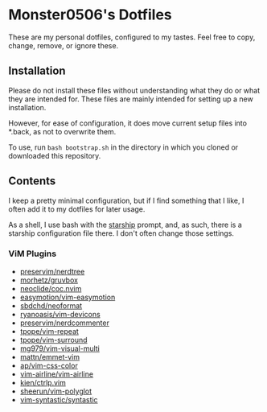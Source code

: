 # Monster0506's Dotfiles

These are my personal dotfiles, configured to my tastes.
Feel free to copy, change, remove, or ignore these. 

## Installation

Please do not install these files without understanding what they do or 
what they are intended for. These files are mainly intended for setting up
a new installation. 

However, for ease of configuration, it does move current setup
files into \*.back, as not to overwrite them. 

To use, run `bash bootstrap.sh` in the directory in which you cloned 
or downloaded this repository.

## Contents

I keep a pretty minimal configuration, but if I find something that I like, I
often add it to my dotfiles for later usage.

As a shell, I use bash with the [starship](https://starship.rs) prompt, and,
as such, there is a starship configuration file there. I don't often change those settings.


### ViM Plugins


 - [preservim/nerdtree](https://preservim/nerdtree)
 - [morhetz/gruvbox](https://github.com/morhetz/gruvbox)
 - [neoclide/coc.nvim](https://github.com/neoclide/coc.nvim)
 - [easymotion/vim-easymotion](https://github.com/easymotion/vim-easymotion)
 - [sbdchd/neoformat](https://github.com/sbdchd/neoformat)
 - [ryanoasis/vim-devicons](https://github.com/ryanoasis/vim-devicons)
 - [preservim/nerdcommenter](https://github.com/preservim/nerdcommenter)
 - [tpope/vim-repeat](https://github.com/tpope/vim-repeat)
 - [tpope/vim-surround](https://github.com/tpope/vim-surround)
 - [mg979/vim-visual-multi](https://github.com/mg979/vim-visual-multi)
 - [mattn/emmet-vim](https://github.com/mattn/emmet-vim)
 - [ap/vim-css-color](https://github.com/ap/vim-css-color)
 - [vim-airline/vim-airline](https://github.com/vim-airline/vim-airline)
 - [kien/ctrlp.vim](https://github.com/kien/ctrlp.vim)
 - [sheerun/vim-polyglot](https://github.com/sheerun/vim-polyglot)
 - [vim-syntastic/syntastic](https://github.com/vim-syntastic/syntastic)
